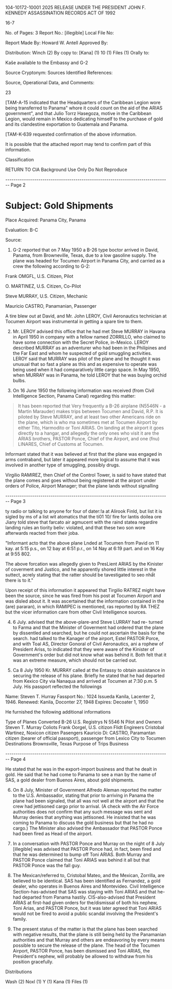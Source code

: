 104-10172-10001 2025 RELEASE UNDER THE PRESIDENT JOHN F. KENNEDY ASSASSINATION RECORDS ACT OF 1992

16-7

No. of Pages: 3 Report No.: [illegible] Local File No:

Report Made By: Howard W. Antell Approved By:

Distribution: Winch (2)
By copy to: [Kana] (1)
10 (1)
Files (1)
Orally to:

Kaše available to the Embassy and G-2

Source Cryptonym: Sources Identified References:

Source, Operational Data, and Comments:

23

[TAM-A-15 indicated that the Headquarters of the Caribbean Legion wore being transferred to Panama" whore it could count on the aid of the ARIAS government", and that Julio Torrz Hasegoza, motive in the Caribbean Legion, would remain in Mexico dedicating himself to the purchase of gold and its clandestine exportation to Guatemala and Panama.

[TAM-K-639 requested confirmation of the above information.

It is possible that the attached report may tend to confirm part of this information.

Classification

RETURN TO CIA
Background Use Only
Do Not Reproduce


-------------------------------------------------------------------------------- Page 2

# Subject: Gold Shipments

Place Acquired: Panama City, Panama

Evaluation: B-C

Source:

1. G-2 reported that on 7 May 1950 a B-26 type boctor arrived in David, Panama, from Browneville, Texas, due to a low gasoline supply. The plane was headed for Tocumen Airport in Panama City, and carried as a crew the following according to G-2:

Frank OMGFL, U.S. Citizen, Pilot

O. MARTINEZ, U.S. Citizen, Co-Pilot

Steve MURRAY, U.S. Citizen, Mechanic

Mauricio CASTRO, Panamanian, Passenger

A tire blew out at David, and Mr. John LEROY, Civil Aeronautics technician at Tocumen Airport was instrumental in getting a spare tire to them.

2. Mr. LEROY advised this office that he had met Steve MURRAY in Havana in April 1950 in company with a fellow named ZORRILLO, who claimed to have some connection with the Secret Police, in-Mexico. LEROY described MURRAY as an adventurer who had been in the Philipines and the Far East and whom he suspected of gold smuggling activities. LEROY said that MURRAY was pilot of the plane and he thought it was unusual that so fast a plane as this and as expensive to operate was being used when it had comparatively little cargo space. In May 1950, when MURRAY was in Panama, he told LEROY that he was buying orchid bulbs.

3. On 16 June 1950 the following information was received (from Civil Intelligence Section, Panama Canal) regarding this matter:

> It has been reported that Very frequently a B-26 airplane (N5546N - a Martin Marauder) makes trips between Tocumen and David, R.P. It is piloted by Steve MURRAY, and at least two other Americans ride on the plane, which is who ma sometimes met at Tocumen Airport by either Tito, Harmodito or Toni ARIAS. On landing at the airport it goes directly to a hangar, and allegedly the only ones who visit it are the ARIAS brothers, PASTOR Ponce, Chief of the Airport, and one (fnu) LINARES, Chief of Customs at Tocumen.

Informant stated that it was believed at first that the plane was engaged in arms contraband, but later it appeared more logical to assume that it was involved in another type of smuggling, possibly drugs.

Virgilio RAMIREZ, then Chief of the Control Tower, is said to have stated that the plane comes and goes without being registered at the airport under orders of Police, Airport Manager; that the plane lands without signalling


-------------------------------------------------------------------------------- Page 3

ty radio or talking to anyone for four of dater:!a at Alirook Finld, but
list it is sigled by ms of a list wit atomatics that the ti01 10/
fire for lantis doilea ore Jiany
told
steve that farcato air agmucent with the raind statea regardire landing
rules an tiority beliv: violated, and that these two son wore afterwards
reacted from their joba.

"Informant acto that the above plane Lnded at Tocumen from Pavid on 11 kay.
at 5:15 p.s., on 12 bay at 6:51 p.r., on 14 Nay at 6:19 part. and on 16 Kay
at 9:55 802.

The above forcation was allegedly given to PresLient ARIAS by the Kinister
of coverment and Justico, and he apparently shored little interest in the
suttect, acrely stating that the ratter should be tavestigated to seo nhất
there is to it."

Upon receipt of this information it appeared that Tirgilio RATREZ might have
been the source, since he was fired from his post at Tocumen Airport and was
disled about it. It was ascertained that the information contained in
the (are) pararan), in which RAMIPEC is mentioned, ras reported by RA THEZ but
the vicer information care from other Civil Intelligence sources.

4. 6 July. advised that the above-plare-and Steve LURRAY had re-
   turned to Farma and that the Minister of Goverment had ordered that the plane
   by dissentled and searched, but he could not ascertain the basis for the search.
   had talked to the Kanager of the airport, Estel PASTOR Porce, and with
   Toal AS, Director Gonoral of Civil Aeronautics, ani a rophew of President
   Ariss, to indicated that they were aware of the Kinister of Government's order
   but did not know what was behind it. Both felt that it was an extreme measure,
   which should not be carried out.

5. Ca 8 July 1950 Kr. MURRAY called at the Entassy to obtain assistance in
   securing the release of his plane. Briefly he stated that he had departed
   from Kexico City via Nanaqua and arrived at Tocumen at 7:30 p.m. 5 July. His
   passport reflected the followings

Name: Steven T. Hurray
Fassport No.: 1024
Issueda Kanila, Lacenter 2, 1946.
Renewed: Kanila, Doconter 27, 1948
Expires: Decoater 1, 1950

He furnished the following additional informations

Type of Planes Converted B-26
U.S. Registrys N 5546 N
Pilot and Owners Steven T. Murray
Coliots Frank Oorgel, U.S. citizon
Flidt Engireers Cristobal Wartinez, Noxicon citizen
Pasengers Kauricio Di: CASTRO, Paramantan citizen (bearer of official
passport), passenger from Lexico City to Tocumen
Destinations Brownsville, Texas
Purpose of Trips Business


-------------------------------------------------------------------------------- Page 4

He stated that he was in the export-import business and that he dealt in gold. He said that he had come to Panama to see a man by the name of SAS, a gold dealer from Buenos Aires, about gold shipments.

6. On 8 July, Minister of Government Alfredo Aleman reported the matter to the U.S. Ambassador, stating that prior to arriving in Panama the plane had been signaled, that all was not well at the airport and that the crew had jettisoned cargo prior to arrival. (A check with the Air Force authorities does not confirm that any such message was sent and Murray denies that anything was jettisoned. He insisted that he was coming to Panama to discuss the gold business but that he had no cargo.) The Minister also advised the Ambassador that PASTOR Ponce had been fired as Head of the airport.

7. In a conversation with PASTOR Ponce and Murray on the night of 8 July [illegible] was advised that PASTOR Ponce had, in fact, been fired and that he was determined to bump off Toni ARIAS. Both Murray and PASTOR Ponce claimed that Toni ARIAS was behind it all but that PASTOR Ponce was the fall guy.

8. The Mexican/referred to, Cristobal Mateo, and the Mexican, Zorrilla, are believed to be identical. SAS has been identified as Fernandez, a gold dealer, who operates in Buenos Aires and Montevideo. Civil Intelligence Section-has-advised that SAS was staying with Toni ARIAS and that he-had departed from Panama hastily. CIS-also-advised that President ARIAS at first-had given orders for the/dismissal of both his nephew, Toni Arias, and PASTOR Ponce, but it was later agreed that Toni ARIAS would not be fired to avoid a public scandal involving the President's family.

9. The present status of the matter is that the plane has been searched with negative results, that the plane is still being held by the Panamanian authorities and that Murray and others are endeavoring by every means possible to secure the release of the plane. The head of the Tocumen Airport, PASTOR Ponce, has been dismissed and Toni ARIAS, the President's nephew, will probably be allowed to withdraw from his position gracefully.

Distributions

Wash (2)
Noxl (1)
Y (1)
Kana (1)
Files (1)
